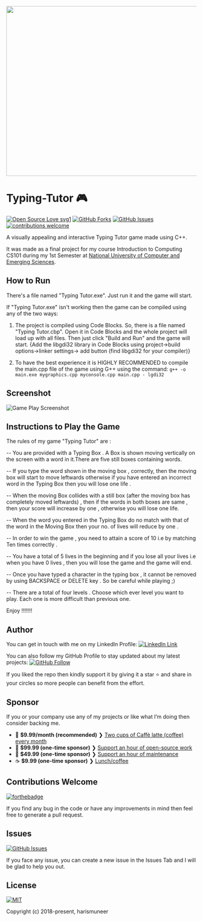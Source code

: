 <p align=center>
 <img src="../master/gameplay.gif" width=700 height = 450/>
</p>

# Typing-Tutor  🎮 


[![Open Source Love svg1](https://badges.frapsoft.com/os/v1/open-source.svg?v=103)](#)
[![GitHub Forks](https://img.shields.io/github/forks/harismuneer/Typing-Tutor.svg?style=social&label=Fork&maxAge=2592000)](https://www.github.com/harismuneer/Typing-Tutor/fork)
[![GitHub Issues](https://img.shields.io/github/issues/harismuneer/Typing-Tutor.svg?style=flat&label=Issues&maxAge=2592000)](https://www.github.com/harismuneer/Typing-Tutor/issues)
[![contributions welcome](https://img.shields.io/badge/contributions-welcome-brightgreen.svg?style=flat&label=Contributions&colorA=red&colorB=black	)](#)





A visually appealing and interactive Typing Tutor game made using C++. 

It was made as a final project for my course Introduction to Computing CS101 during my 1st Semester at [National University of Computer and Emerging Sciences](http://nu.edu.pk/).

## How to Run

There's a file named "Typing Tutor.exe". Just run it and the game will start.

If "Typing Tutor.exe" isn't working then the game can be compiled using any of the two ways:

1) The project is compiled using Code Blocks. So, there is a file named "Typing Tutor.cbp". Open it in Code Blocks and the whole project will load up with all files. Then just click "Build and Run" and the game will start. {Add the libgdi32 library in Code Blocks using project->build options->linker settings-> add button (find libgdi32 for your compiler)} 

2) To have the best experience it is HIGHLY RECOMMENDED to compile the main.cpp file of the game using G++
using the command:
 ```g++ -o main.exe mygraphics.cpp myconsole.cpp main.cpp - lgdi32```

## Screenshot
![Game Play Screenshot](../master/interface.png)

Instructions to Play the Game                      
-----------------------------
The rules of my game "Typing Tutor" are :

--  You are provided with a Typing Box . A Box is shown moving vertically on the screen with a
    word in it.There are five still boxes containing words.
 
--  If you type the word shown in the moving box , correctly, then the moving box will
    start to move leftwards otherwise if you have entered an incorrect word in the Typing
    Box then you will lose one life .
 
--  When the moving Box collides with a still box (after the moving box has completely
    moved leftwards) , then if the words in both boxes are same , then your score
    will increase by one , otherwise you will lose one life. 

--  When the word you entered in the Typing Box do no match with that of the word in the Moving Box
    then your no. of lives will reduce by one .    

--  In order to win the game , you need to attain a score of 10 i.e by matching
    Ten times correctly .

--  You have a total of 5 lives in the beginning and if you lose all your lives i.e when you have
    0 lives , then you will lose the game and the game will end.

--  Once you have typed a character in the typing box , it cannot be removed by using
    BACKSPACE or DELETE key . So be careful while playing ;)

--  There are a total of four levels . Choose which ever level you want to play. Each one is more difficult than previous one.

Enjoy !!!!!!!


## Author
You can get in touch with me on my LinkedIn Profile: [![LinkedIn Link](https://img.shields.io/badge/Connect-harismuneer-blue.svg?logo=linkedin&longCache=true&style=social&label=Follow)](https://www.linkedin.com/in/harismuneer)

You can also follow my GitHub Profile to stay updated about my latest projects: [![GitHub Follow](https://img.shields.io/badge/Connect-harismuneer-blue.svg?logo=Github&longCache=true&style=social&label=Follow)](https://github.com/harismuneer)

If you liked the repo then kindly support it by giving it a star ⭐ and share in your circles so more people can benefit from the effort.

## Sponsor
If you or your company use any of my projects or like what I’m doing then consider backing me.

- 🌟  **$9.99/month (recommended)** ❯ [Two cups of Caffè latte (coffee) every month](https://tinyurl.com/Haris-OSS-Coffee)
- 🚀  **$99.99 (one-time sponsor)** ❯ [Support an hour of open-source work](https://tinyurl.com/Haris-OSS-Platinum)
- 🔰  **$49.99 (one-time sponsor)** ❯ [Support an hour of maintenance](https://tinyurl.com/Haris-OSS-Gold)
- ☕️  **$9.99 (one-time sponsor)** ❯ [Lunch/coffee](https://tinyurl.com/Haris-OSS-Silver)

## Contributions Welcome
[![forthebadge](https://forthebadge.com/images/badges/built-with-love.svg)](#)

If you find any bug in the code or have any improvements in mind then feel free to generate a pull request.

## Issues
[![GitHub Issues](https://img.shields.io/github/issues/harismuneer/Typing-Tutor.svg?style=flat&label=Issues&maxAge=2592000)](https://www.github.com/harismuneer/Typing-Tutor/issues)

If you face any issue, you can create a new issue in the Issues Tab and I will be glad to help you out.

## License
[![MIT](https://img.shields.io/cocoapods/l/AFNetworking.svg?style=style&label=License&maxAge=2592000)](../master/LICENSE)

Copyright (c) 2018-present, harismuneer                                                        
